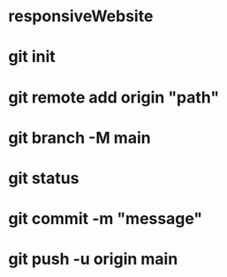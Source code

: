 # responsiveWebsite
# git init
# git remote add origin "path"
# git branch -M main
# git status
# git commit -m "message"
# git push -u origin main
